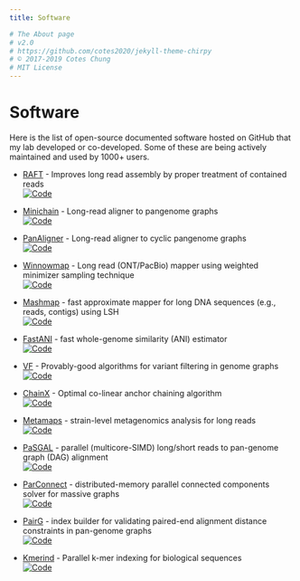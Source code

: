 ```yaml
---
title: Software

# The About page
# v2.0
# https://github.com/cotes2020/jekyll-theme-chirpy
# © 2017-2019 Cotes Chung
# MIT License
---
```

<head>
  <link
    href="https://fonts.googleapis.com/css?family=Montserrat"
    rel="stylesheet"
  />
  <link rel="stylesheet" href="../../assets/css/main.css" />
</head>

# Software

Here is the list of open-source documented software hosted on GitHub that my lab developed or co-developed. Some of these are being actively maintained and used by 1000+ users.

- [RAFT](https://github.com/at-cg/RAFT) - Improves long read assembly by proper treatment of contained reads <br>
[![Code](https://img.shields.io/badge/Source-Code-blue)](https://github.com/at-cg/RAFT)

- [Minichain](https://github.com/at-cg/minichain) - Long-read aligner to pangenome graphs <br>
[![Code](https://img.shields.io/badge/Source-Code-blue)](https://github.com/at-cg/minichain)

- [PanAligner](https://github.com/at-cg/PanAligner) - Long-read aligner to cyclic pangenome graphs <br>
[![Code](https://img.shields.io/badge/Source-Code-blue)](https://github.com/at-cg/PanAligner)

- [Winnowmap](https://github.com/marbl/Winnowmap) - Long read (ONT/PacBio) mapper using weighted minimizer sampling technique <br>
[![Code](https://img.shields.io/badge/Source-Code-blue)](https://github.com/marbl/Winnowmap)

- [Mashmap](https://github.com/marbl/MashMap) - fast approximate mapper for long DNA sequences (e.g., reads, contigs) using LSH <br>
[![Code](https://img.shields.io/badge/Source-Code-blue)](https://github.com/marbl/MashMap)

- [FastANI](https://github.com/ParBLiSS/FastANI) - fast whole-genome similarity (ANI) estimator <br>
[![Code](https://img.shields.io/badge/Source-Code-blue)](https://github.com/ParBLiSS/FastANI)

- [VF](https://github.com/at-cg/VF) - Provably-good algorithms for variant filtering in genome graphs <br>
[![Code](https://img.shields.io/badge/Source-Code-blue)](https://github.com/at-cg/VF)

- [ChainX](https://github.com/AT-CG/ChainX) - Optimal co-linear anchor chaining algorithm <br>
[![Code](https://img.shields.io/badge/Source-Code-blue)](https://github.com/AT-CG/ChainX)

- [Metamaps](https://github.com/DiltheyLab/MetaMaps) - strain-level metagenomics analysis for long reads <br>
[![Code](https://img.shields.io/badge/Source-Code-blue)](https://github.com/DiltheyLab/MetaMaps)

- [PaSGAL](https://github.com/ParBLiSS/PaSGAL) - parallel (multicore-SIMD) long/short reads to pan-genome graph (DAG) alignment <br>
[![Code](https://img.shields.io/badge/Source-Code-blue)](https://github.com/ParBLiSS/PaSGAL)

- [ParConnect](https://github.com/ParBLiSS/parconnect) - distributed-memory parallel connected components solver for massive graphs <br>
[![Code](https://img.shields.io/badge/Source-Code-blue)](https://github.com/ParBLiSS/parconnect)

- [PairG](https://github.com/ParBLiSS/PairG) - index builder for validating paired-end alignment distance constraints in pan-genome graphs <br>
[![Code](https://img.shields.io/badge/Source-Code-blue)](https://github.com/ParBLiSS/PairG)

- [Kmerind](https://github.com/ParBLiSS/kmerind) - Parallel k-mer indexing for biological sequences <br>
[![Code](https://img.shields.io/badge/Source-Code-blue)](https://github.com/ParBLiSS/kmerind)
